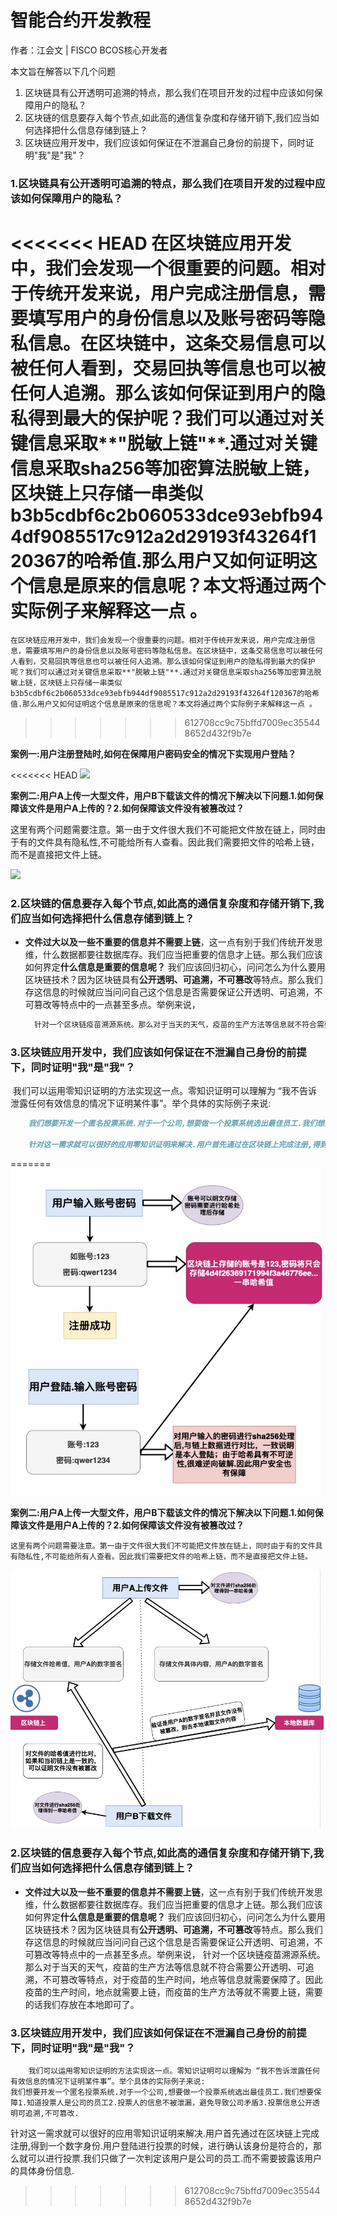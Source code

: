 # 智能合约开发教程

作者：江会文 | FISCO BCOS核心开发者

本文旨在解答以下几个问题

1. 区块链具有公开透明可追溯的特点，那么我们在项目开发的过程中应该如何保障用户的隐私？
2. 区块链的信息要存入每个节点,如此高的通信复杂度和存储开销下,我们应当如何选择把什么信息存储到链上？
3. 区块链应用开发中，我们应该如何保证在不泄漏自己身份的前提下，同时证明"我"是"我"？

### 1.区块链具有公开透明可追溯的特点，那么我们在项目开发的过程中应该如何保障用户的隐私？

<<<<<<< HEAD
​	在区块链应用开发中，我们会发现一个很重要的问题。相对于传统开发来说，用户完成注册信息，需要填写用户的身份信息以及账号密码等隐私信息。在区块链中，这条交易信息可以被任何人看到，交易回执等信息也可以被任何人追溯。那么该如何保证到用户的隐私得到最大的保护呢？我们可以通过对关键信息采取**"脱敏上链"**.通过对关键信息采取sha256等加密算法脱敏上链，区块链上只存储一串类似b3b5cdbf6c2b060533dce93ebfb944df9085517c912a2d29193f43264f120367的哈希值.那么用户又如何证明这个信息是原来的信息呢？本文将通过两个实际例子来解释这一点 。
=======
	在区块链应用开发中，我们会发现一个很重要的问题。相对于传统开发来说，用户完成注册信息，需要填写用户的身份信息以及账号密码等隐私信息。在区块链中，这条交易信息可以被任何人看到，交易回执等信息也可以被任何人追溯。那么该如何保证到用户的隐私得到最大的保护呢？我们可以通过对关键信息采取**"脱敏上链"**.通过对关键信息采取sha256等加密算法脱敏上链，区块链上只存储一串类似b3b5cdbf6c2b060533dce93ebfb944df9085517c912a2d29193f43264f120367的哈希值.那么用户又如何证明这个信息是原来的信息呢？本文将通过两个实际例子来解释这一点 。
>>>>>>> 612708cc9c75bffd7009ec355448652d432f9b7e

**案例一:用户注册登陆时,如何在保障用户密码安全的情况下实现用户登陆？**



<<<<<<< HEAD
![](/Users/jianghuiwen/SmartDev-Contract/contracts/任务Id13文档教程/img/登陆注册.jpeg)

**案例二:用户A上传一大型文件，用户B下载该文件的情况下解决以下问题.1.如何保障该文件是用户A上传的？2.如何保障该文件没有被篡改过？**

​	这里有两个问题需要注意。第一由于文件很大我们不可能把文件放在链上，同时由于有的文件具有隐私性,不可能给所有人查看。因此我们需要把文件的哈希上链，而不是直接把文件上链。

![](/Users/jianghuiwen/SmartDev-Contract/contracts/任务Id13文档教程/img/下载文件.jpeg)

### 2.区块链的信息要存入每个节点,如此高的通信复杂度和存储开销下,我们应当如何选择把什么信息存储到链上？

- ​	**文件过大以及一些不重要的信息并不需要上链**，这一点有别于我们传统开发思维，什么数据都要往数据库存。我们应当把重要的信息才上链。那么我们应该如何界定**什么信息是重要的信息呢？** 我们应该回归初心，问问怎么为什么要用区块链技术？因为区块链具有**公开透明、可追溯，不可篡改**等特点。那么我们存这信息的时候就应当问问自己这个信息是否需要保证公开透明、可追溯，不可篡改等特点中的一点甚至多点。举例来说，

  ```markdown
  	针对一个区块链疫苗溯源系统。那么对于当天的天气，疫苗的生产方法等信息就不符合需要公开透明、可追溯，不可篡改等特点，对于疫苗的生产时间，地点等信息就需要保障了。因此疫苗的生产时间，地点就需要上链，而疫苗的生产方法等就不需要上链，需要的话我们存放在本地即可了。
  ```

### 3.区块链应用开发中，我们应该如何保证在不泄漏自己身份的前提下，同时证明"我"是"我"？

​		我们可以运用零知识证明的方法实现这一点。零知识证明可以理解为 “我不告诉泄露任何有效信息的情况下证明某件事”。举个具体的实际例子来说:

```markdown
	我们想要开发一个匿名投票系统.对于一个公司,想要做一个投票系统选出最佳员工.我们想要保障1.知道投票人是公司的员工2.投票人的信息不被泄漏，避免导致公司矛盾3.投票信息公开透明可追溯,不可篡改.
	
	针对这一需求就可以很好的应用零知识证明来解决.用户首先通过在区块链上完成注册,得到一个数字身份.用户登陆进行投票的时候，进行确认该身份是符合的，那么就可以进行投票.我们只做了一次判定该用户是公司的员工.而不需要披露该用户的具体身份信息.
```

=======
![](https://github.com/Jay1213811/Government-office-program-based-on-blockchain/blob/master/img/%E7%99%BB%E9%99%86%E6%B3%A8%E5%86%8C.jpeg)

**案例二:用户A上传一大型文件，用户B下载该文件的情况下解决以下问题.1.如何保障该文件是用户A上传的？2.如何保障该文件没有被篡改过？**

	这里有两个问题需要注意。第一由于文件很大我们不可能把文件放在链上，同时由于有的文件具有隐私性,不可能给所有人查看。因此我们需要把文件的哈希上链，而不是直接把文件上链。

![](https://github.com/Jay1213811/Government-office-program-based-on-blockchain/blob/master/img/%E4%B8%8B%E8%BD%BD%E6%96%87%E4%BB%B6.jpeg)

### 2.区块链的信息要存入每个节点,如此高的通信复杂度和存储开销下,我们应当如何选择把什么信息存储到链上？

- 	**文件过大以及一些不重要的信息并不需要上链**，这一点有别于我们传统开发思维，什么数据都要往数据库存。我们应当把重要的信息才上链。那么我们应该如何界定**什么信息是重要的信息呢？** 我们应该回归初心，问问怎么为什么要用区块链技术？因为区块链具有**公开透明、可追溯，不可篡改**等特点。那么我们存这信息的时候就应当问问自己这个信息是否需要保证公开透明、可追溯，不可篡改等特点中的一点甚至多点。举例来说，
	针对一个区块链疫苗溯源系统。那么对于当天的天气，疫苗的生产方法等信息就不符合需要公开透明、可追溯，不可篡改等特点，对于疫苗的生产时间，地点等信息就需要保障了。因此疫苗的生产时间，地点就需要上链，而疫苗的生产方法等就不需要上链，需要的话我们存放在本地即可了。


### 3.区块链应用开发中，我们应该如何保证在不泄漏自己身份的前提下，同时证明"我"是"我"？

		我们可以运用零知识证明的方法实现这一点。零知识证明可以理解为 “我不告诉泄露任何有效信息的情况下证明某件事”。举个具体的实际例子来说:
	我们想要开发一个匿名投票系统.对于一个公司,想要做一个投票系统选出最佳员工.我们想要保障1.知道投票人是公司的员工2.投票人的信息不被泄漏，避免导致公司矛盾3.投票信息公开透明可追溯,不可篡改.
针对这一需求就可以很好的应用零知识证明来解决.用户首先通过在区块链上完成注册,得到一个数字身份.用户登陆进行投票的时候，进行确认该身份是符合的，那么就可以进行投票.我们只做了一次判定该用户是公司的员工.而不需要披露该用户的具体身份信息.
>>>>>>> 612708cc9c75bffd7009ec355448652d432f9b7e
